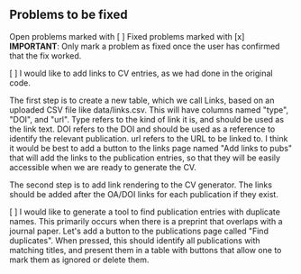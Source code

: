 ## Problems to be fixed

Open problems marked with [ ]
Fixed problems marked with [x]
**IMPORTANT**: Only mark a problem as fixed once the user has confirmed that the fix worked.

[ ] I would like to add links to CV entries, as we had done in the original code.  

The first step is to create a new table, which we call Links, based on an uploaded CSV file like data/links.csv.  This will have columns named "type", "DOI", and "url".  Type refers to the kind of link it is, and should be used as the link text.  DOI refers to the DOI and should be used as a reference to identify the relevant publication.  url refers to the URL to be linked to.  I think it would be best to add a button to the links page named "Add links to pubs" that will add the links to the publication entries, so that they will be easily accessible when we are ready to generate the CV.

The second step is to add link rendering to the CV generator.  The links should be added after the OA/DOI links for each publication if they exist.

[ ] I would like to generate a tool to find publication entries with duplicate names.  This primarily occurs when there is a preprint that overlaps with a journal paper.  Let's add a button to the publications page called "Find duplicates".  When pressed, this should identify all publications with matching titles, and present them in a table with buttons that allow one to mark them as ignored or delete them.

